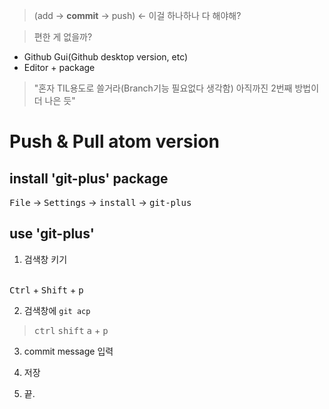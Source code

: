 > (add -> **commit** -> push) <- 이걸 하나하나 다 해야해?

> 편한 게 없을까?

- Github Gui(Github desktop version, etc)
- Editor + package

> "혼자 TIL용도로 쓸거라(Branch기능 필요없다 생각함) 아직까진 2번째 방법이 더 나은 듯"

# Push & Pull atom version

## install 'git-plus' package
<kbd>File</kbd> -> <kbd>Settings</kbd> -> <kbd>install</kbd> -> <kbd>git-plus</kbd>

## use 'git-plus'

1. 검색창 키기
</br>
<kbd>Ctrl</kbd> + <kbd> Shift</kbd> + <kbd> p </kbd>

2. 검색창에 `git acp`
> <kbd>ctrl</kbd> <kbd>shift</kbd> <kbd>a</kbd> + <kbd>p</kbd>
3. commit message 입력

4. 저장

5. 끝.
